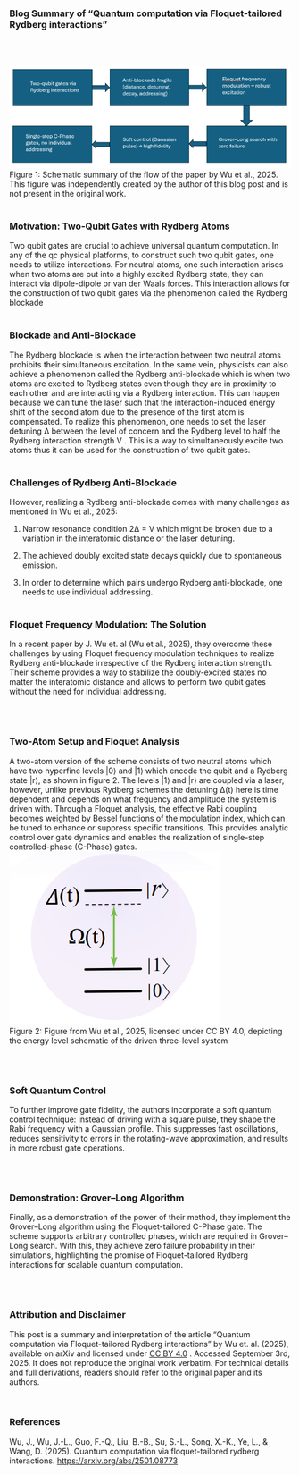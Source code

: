  ### Blog Summary of “Quantum computation via Floquet-tailored Rydberg interactions”
<br><br>

<a href="img/schemeCorrelatedHoppingTopology.png" target="_blank">
  <img class="centered-image" src="data/img/Article3-img-1.png" alt="Hamiltonian Figure">
</a>
<br>
Figure 1: Schematic summary of the flow of the paper by Wu et al., 2025. This
figure was independently created by the author of this blog post and is not
present in the original work.
<br><br>

### Motivation: Two-Qubit Gates with Rydberg Atoms

Two qubit gates are crucial to achieve universal quantum computation. In
any of the qc physical platforms, to construct such two qubit gates, one needs
to utilize interactions. For neutral atoms, one such interaction arises when two
atoms are put into a highly excited Rydberg state, they can interact via dipole-dipole or van der Waals forces. This interaction allows for the construction of
two qubit gates via the phenomenon called the Rydberg blockade
<br><br>

### Blockade and Anti-Blockade

The Rydberg blockade is when the interaction between two neutral atoms
prohibits their simultaneous excitation. In the same vein, physicists can also
achieve a phenomenon called the Rydberg anti-blockade which is when two
atoms are excited to Rydberg states even though they are in proximity to each
other and are interacting via a Rydberg interaction. This can happen because
we can tune the laser such that the interaction-induced energy shift of the second atom due to the presence of the first atom is compensated. To realize this
phenomenon, one needs to set the laser detuning ∆ between the level of concern
and the Rydberg level to half the Rydberg interaction strength V . This is a
way to simultaneously excite two atoms thus it can be used for the construction
of two qubit gates.
<br><br>

### Challenges of Rydberg Anti-Blockade

However, realizing a Rydberg anti-blockade comes with many challenges as
mentioned in Wu et al., 2025:
1. Narrow resonance condition 2∆ = V which might be broken due to a
variation in the interatomic distance or the laser detuning.
2. The achieved doubly excited state decays quickly due to spontaneous emission.

3. In order to determine which pairs undergo Rydberg anti-blockade, one
needs to use individual addressing.
<br><br>

### Floquet Frequency Modulation: The Solution

In a recent paper by J. Wu et. al (Wu et al., 2025), they overcome these
challenges by using Floquet frequency modulation techniques to realize Rydberg
anti-blockade irrespective of the Rydberg interaction strength. Their scheme
provides a way to stabilize the doubly-excited states no matter the interatomic
distance and allows to perform two qubit gates without the need for individual
addressing.

<br><br>

### Two-Atom Setup and Floquet Analysis
A two-atom version of the scheme consists of two neutral atoms which have
two hyperfine levels |0⟩ and |1⟩ which encode the qubit and a Rydberg state
|r⟩, as shown in figure 2. The levels |1⟩ and |r⟩ are coupled via a laser, however, unlike previous Rydberg schemes the detuning ∆(t) here is time dependent and depends on what frequency and amplitude the system is driven with.
Through a Floquet analysis, the effective Rabi coupling becomes weighted by
Bessel functions of the modulation index, which can be tuned to enhance or
suppress specific transitions. This provides analytic control over gate dynamics
and enables the realization of single-step controlled-phase (C-Phase) gates.
<br>
<a href="img/schemeCorrelatedHoppingTopology.png" target="_blank">
  <img class="centered-image" src="data/img/Article3-img-2.png" alt="Hamiltonian Figure">
</a>
<br>
Figure 2: Figure from Wu et al., 2025, licensed under CC BY 4.0, depicting the
energy level schematic of the driven three-level system


<br><br>

### Soft Quantum Control
To further improve gate fidelity, the authors incorporate a soft quantum
control technique: instead of driving with a square pulse, they shape the Rabi
frequency with a Gaussian profile. This suppresses fast oscillations, reduces
sensitivity to errors in the rotating-wave approximation, and results in more
robust gate operations.

<br><br>

### Demonstration: Grover–Long Algorithm
Finally, as a demonstration of the power of their method, they implement the
Grover–Long algorithm using the Floquet-tailored C-Phase gate. The scheme
supports arbitrary controlled phases, which are required in Grover–Long search.
With this, they achieve zero failure probability in their simulations, highlighting the promise of Floquet-tailored Rydberg interactions for scalable quantum
computation.

<br><br>

### Attribution and Disclaimer
This post is a summary and interpretation of the article “Quantum computation via Floquet-tailored Rydberg interactions” by Wu et. al. (2025), available
on arXiv and licensed under [CC BY 4.0](https://creativecommons.org/licenses/by/4.0/) . Accessed September 3rd, 2025. It
does not reproduce the original work verbatim. For technical details and full
derivations, readers should refer to the original paper and its authors.

<br>

### References

Wu, J., Wu, J.-L., Guo, F.-Q., Liu, B.-B., Su, S.-L., Song, X.-K., Ye, L., &
Wang, D. (2025). Quantum computation via floquet-tailored rydberg
interactions. https://arxiv.org/abs/2501.08773